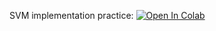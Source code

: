 SVM implementation practice:
[![Open In Colab](https://colab.research.google.com/assets/colab-badge.svg)](https://colab.research.google.com/github/pstrepetov/ml-mipt-course/blob/assignment0_03_SVM/assignment0_03_svm_kernel.ipynb)
